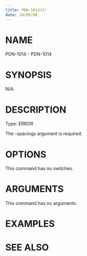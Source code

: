 ```yaml
---
title: PDN-1014(2)
date: 24/09/08
---
```


# NAME

PDN-1014 - PDN-1014

# SYNOPSIS

N/A.

# DESCRIPTION

Type: ERROR

The -spacings argument is required.

# OPTIONS

This command has no switches.

# ARGUMENTS

This command has no arguments.

# EXAMPLES

# SEE ALSO
